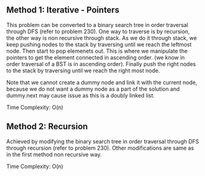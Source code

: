 ## Method 1: Iterative - Pointers

This problem can be converted to a binary search tree in order traversal through DFS (refer to problem 230). One way to traverse is by recursion, the other
way is non recursive through stack. As we do it through stack, we keep pushing nodes to the stack by traversing until we reach the leftmost node. Then start 
to pop elemenets out. This is where we manipulate the pointers to get the element connected in ascending order. (we know in order traversal of a BST is in
ascending order). Finally push the right nodes to the stack by traversing until we reach the right most node. </br>

Note that we cannot create a dummy node and link it with the current node, because we do not want a dummy node as a part of the solution and dummy.next may
cause issue as this is a doubly linked list. 

Time Complexity: O(n)

## Method 2: Recursion

Achieved by modifying the binary search tree in order traversal through DFS through recursion (refer to problem 230). Other modifications are same as in the 
first method non recursive way.

Time Complexity: O(n)
